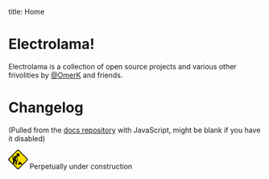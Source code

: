title: Home

# Electrolama!

Electrolama is a collection of open source projects and various other frivolities by [@OmerK](https://twitter.com/omerk) and friends.


# Changelog

(Pulled from the [docs repository](https://github.com/electrolama/docs/commits/master) with JavaScript, might be blank if you have it disabled)

<ul id="commits"></ul>

<script>
document.addEventListener( "DOMContentLoaded", function(event) {

  let url = 'https://api.github.com/repos/electrolama/docs/commits';

  fetch(url)
  .then(res => res.json())
  .then( (out) => {

    var commits_list = document.getElementById("commits");

    commits = out.slice(0, 10)
    commits.forEach( function(commit, index){

      var commit_date = new Date(commit.commit.author.date)
      var commit_details = document.createElement('a');
      commit_details.appendChild( document.createTextNode(commit.commit.message) )
      commit_details.href = commit.commit.url

      var li = document.createElement("li");
      li.appendChild( document.createTextNode(commit_date.toLocaleDateString() + " - ") )
      li.appendChild(commit_details)
      li.appendChild( document.createTextNode(" (" + commit.author.login + ")") )
      commits_list.appendChild(li);

    } );

  } )
  .catch(err => { throw err });
  
} );
</script>

![Under Construction](_assets/under_construction.gif) Perpetually under construction 